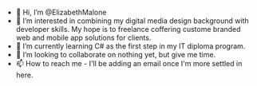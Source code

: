 - 👋 Hi, I’m @ElizabethMalone
- 👀 I’m interested in combining my digital media design background with developer skills. My hope is to freelance coffering custome branded web and mobile app solutions for clients.
- 🌱 I’m currently learning C# as the first step in my IT diploma program.
- 💞️ I’m looking to collaborate on nothing yet, but give me time.
- 📫 How to reach me - I'll be adding an email once I'm more settled in here.

<!---
ElizabethMalone/ElizabethMalone is a ✨ special ✨ repository because its `README.md` (this file) appears on your GitHub profile.
You can click the Preview link to take a look at your changes.
--->

